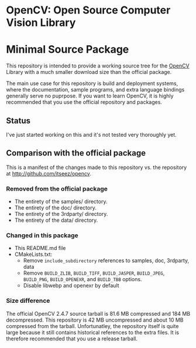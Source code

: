 # OpenCV: Open Source Computer Vision Library
# Minimal Source Package

This repository is intended to provide a working source tree for the
[OpenCV](http://opencv.org) Library with a much smaller download size
than the official package.

The main use case for this repository is build and deployment systems,
where the documentation, sample programs, and extra language bindings
generally serve no puprpose.  If you want to learn OpenCV, it is
highly recommended that you use the official repository and packages.

## Status

I've just started working on this and it's not tested very thoroughly yet.

## Comparison with the official package

This is a manifest of the changes made to this repository vs. the repository at http://github.com/itseez/opencv.

### Removed from the official package
* The entirety of the samples/ directory.
* The entirety of the doc/ directory.
* The entirety of the 3rdparty/ directory.
* The entirety of the data/ directory.

### Changed in this package
* This README.md file
* CMakeLists.txt:
    - Remove `include_subdirectory` references to samples, doc, 3rdparty, data
    - Remove `BUILD_ZLIB`, `BUILD_TIFF`, `BUILD_JASPER`, `BUILD_JPEG`, `BUILD_PNG`, `BUILD_OPENEXR`, and `BUILD_TBB` options.
    - Disable libwebp and openexr by default

### Size difference

The official OpenCV 2.4.7 source tarball is 81.6 MB compressed and 184
MB decompressed. This repository is 42 MB uncompressed and about 10 MB
compressed from the tarball. Unfortunatley, the repository itself is
quite large because it still contains historical references to the
extra files. It is therefore recommended that you use a release
tarball.
